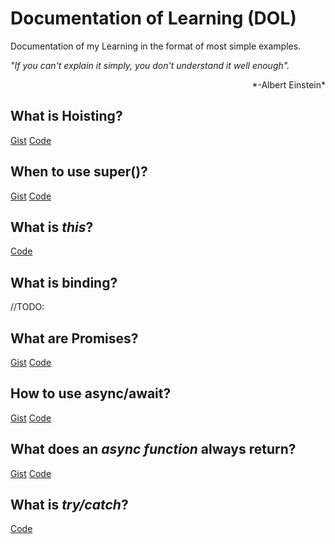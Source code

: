 # Documentation of Learning (DOL)

Documentation of my Learning in the format of most simple examples.

*"If you can't explain it simply, you don't understand it well enough".*
<p align="right">*-Albert Einstein*</p>

## What is Hoisting?
[Gist](https://gist.github.com/florianmaxim/d3080928e36a150f725dd85b7f52943f)
[Code](https://codesandbox.io/s/0o392r91v)

## When to use super()?
[Gist](https://gist.github.com/florianmaxim/b8db5def700cf30c33f3d50744c53cf5)
[Code](https://codesandbox.io/s/0vxx9zq99w)

## What is *this*?
[Code](https://codesandbox.io/s/24z83jlz6j)

## What is binding?
//TODO:

## What are Promises?
[Gist](https://gist.github.com/florianmaxim/dc9da3b690fe25cf6047603b473c5b4e)
[Code](https://codesandbox.io/s/7oww7k7xq6)

## How to use async/await?
[Gist](https://gist.github.com/florianmaxim/c7a46ece8712e29b012b28c1cf8036a7)
[Code](https://codesandbox.io/s/406p2voxvw)

## What does an *async function* always return?
[Gist](https://gist.github.com/florianmaxim/ccbfb95210dea7df3efe7789c4ee3b73)
[Code](https://codesandbox.io/s/r7o24q26xn)

## What is *try/catch*?
[Code](https://codesandbox.io/s/ql5zlvq949)
